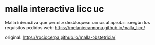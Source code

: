 # malla interactiva licc uc
Malla interactiva que permite desbloquear ramos al aprobar seegún los requisitos pedidos
web: https://melaniecarmona.github.io/malla_licc/

original: https://rociocerpa.github.io/malla-obstetricia/